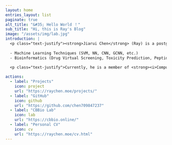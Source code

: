 ```yaml
---
layout: home
entries_layout: list
paginate: true
alt_title: "&#35; Hello World ！"
sub_title: "Hi, this is Ray's Blog"
image: "/assets/img/lab.jpg"
introduction: |
  <p class="text-justify"><strong>Jiarui Chen</strong> (Ray) is a postgraduate student pursuing Master's degree at the <strong><i>University of Macau</i></strong>. His research interests include:</p>
  
  - Machine Learning Techniques (SVM, NN, CNN, GCNN, etc.)
  - Bioinformatics (Drug Virtual Screening, Toxicity Prediction, Peptide Activity Prediction, etc.)

  <p class="text-justify">Currently, he is a member of <strong><i>Computational Biology and Bioinformatics Lab (CBBio)</i></strong> of the Department of Computer and Information Science, under the supervision of Professor Shirley W. I. Siu.</p>
    
actions:
  - label: "Projects"
    icon: project
    url: "https://raychen.moe/projects/"
  - label: "GitHub"
    icon: github
    url: "https://github.com/chen709847237"
  - label: "CBBio Lab"
    icon: lab
    url: "https://cbbio.online/"
  - label: "Personal CV"
    icon: cv
    url: "https://raychen.moe/cv.html"
---
```


